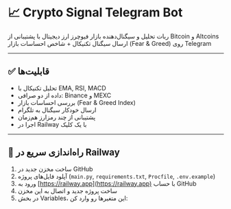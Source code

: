 # 📈 Crypto Signal Telegram Bot

ربات تحلیل و سیگنال‌دهنده بازار فیوچرز ارز دیجیتال با پشتیبانی از Bitcoin و Altcoins  
ارسال سیگنال تکنیکال + شاخص احساسات بازار (Fear & Greed) روی Telegram

---

## ✅ قابلیت‌ها
- تحلیل تکنیکال با EMA, RSI, MACD
- داده از دو صرافی: Binance و MEXC
- بررسی احساسات بازار (Fear & Greed Index)
- ارسال خودکار سیگنال به تلگرام
- پشتیبانی از چند رمزارز هم‌زمان
- اجرا در Railway با یک کلیک

---

## 🚀 راه‌اندازی سریع در Railway

1. ساخت مخزن جدید در GitHub
2. آپلود فایل‌های پروژه (`main.py`, `requirements.txt`, `Procfile`, `.env.example`)
3. ورود به [https://railway.app](https://railway.app) با حساب GitHub
4. ساخت پروژه جدید و اتصال به این مخزن
5. در بخش Variables، این متغیرها رو وارد کن:
